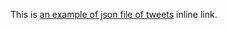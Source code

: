 This is [an example of json file of tweets](https://drive.google.com/file/d/0BygjaAO-ICvbdF9SUHV6M2hITlk/view?usp=sharing) inline link.
